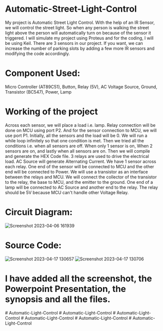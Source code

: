 # Automatic-Street-Light-Control
My project is Automatic Street Light Control. 
With the help of an IR Sensor, we will control the street light. 
So when any person is walking the street light above the person will automatically turn on because of the sensor it triggered. 
I will simulate my project using Proteus and for the coding, I will be using Keil.
There are 3 sensors in our project. 
If you want, we can increase the number of parking slots by adding a few more IR sensors and modifying the code accordingly.

# Component Used:
Micro Controller (AT89C51),
Button,
Relay (5V),
AC Voltage Source,
Ground,
Transistor (BC547),
Power,
Lamp

# Working of the project
Across each sensor, we will place a load i.e. lamp.
Relay connection will be done on MCU using port P2.
And for the sensor connection to MCU, we will use port P1.
Initially, all the sensors and the load will be 0.
We will run a while loop infinitely so that one condition is met.
Then we tried all the conditions i.e. when all sensors are off.
When only 1 sensor is on, When 2 sensors are on, and lastly when all sensors are on.
Then we will compile and generate the HEX Code file.
3 relays are used to drive the electrical load.
AC Source will generate Alternating Current.
We have 1 sensor across each relay.
One end of the sensor will be connected to MCU and the other end will be connected to Power.
We will use a transistor as an interface between the relays and MCU.
We will connect the collector of the transistor to the relay, the base to MCU, and the emitter to the ground.
One end of a lamp will be connected to AC Source and another end to the relay.
The relay should be 5V because MCU can't handle other Voltage Relay.

# Circuit Diagram:
![Screenshot 2023-04-06 161939](https://user-images.githubusercontent.com/43111400/232416091-6a680bde-8733-445b-af67-ff38c737b746.png)

# Source Code:
![Screenshot 2023-04-17 130657](https://user-images.githubusercontent.com/43111400/232417049-94046033-1be4-4e20-8f70-3ad27d0d5396.png)
![Screenshot 2023-04-17 130706](https://user-images.githubusercontent.com/43111400/232417171-078b1c09-320d-4940-a0f5-12b5cd66584d.png)

# I have added all the screenshot, the Powerpoint Presentation, the synopsis and all the files.
#   A u t o m a t i c - L i g h t - C o n t r o l  
 #   A u t o m a t i c - L i g h t - C o n t r o l  
 #   A u t o m a t i c - L i g h t - C o n t r o l  
 #   A u t o m a t i c - L i g h t - C o n t r o l  
 #   A u t o m a t i c - L i g h t - C o n t r o l  
 #   A u t o m a t i c - L i g h t - C o n t r o l  
 
